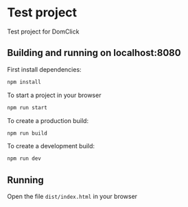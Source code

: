 # Test project

Test project for DomClick

## Building and running on localhost:8080

First install dependencies:

```sh
npm install
```

To start a project in your browser

```sh
npm run start
```

To create a production build:

```sh
npm run build
```

To create a development build:

```sh
npm run dev
```

## Running

Open the file `dist/index.html` in your browser
